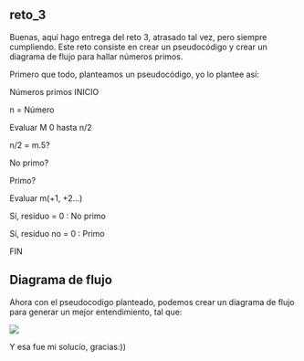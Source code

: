 ## reto_3
Buenas, aquí hago entrega del reto 3, atrasado tal vez, pero siempre cumpliendo.
Este reto consiste en crear un pseudocódigo y crear un diagrama de flujo para hallar números primos.

Primero que todo, planteamos un pseudocódigo, yo lo plantee así:

Números primos
INICIO

   n = Número

   Evaluar M 0 hasta n/2
  
   n/2 = m.5?
    
   No primo?
    
   Primo?
    
  Evaluar m(+1, +2...)
  
Sí, residuo = 0 : No primo

Sí, residuo no = 0 : Primo

FIN

## Diagrama de flujo

Ahora con el pseudocodigo planteado, podemos crear un diagrama de flujo para generar un mejor entendimiento, tal que:

[![](https://mermaid.ink/img/pako:eNp1UM1Kw0AQfpVhTglNY623SFpsEjEgEWwvks1hyW7NYne3bDaIJHkxr76Ym5qLggMDM9_PDDM91ppxjBBcHE_6vW6osXBIb4maoDvPy4s8yZ98H5bLzUuZK2s062phQH19Sm40xKCqiYRd-ShaSyEHxlvGYQUNnXp1tY5BwuI6gMXa5U0YhtW8YHdxJv0zbwXrtHM6uYhX23EWJJNg2IsB0rLQwFs4GyF19Ysu9ABZmf3l_p-aXtY-eN69UL4_g9kPSBQG6C6TVDD3mX4iCdqGS04wciWj5o0gUaPT0c7q_YeqMbKm4wF2Z0YtTwV9NVRidKSnlo_f1RJqDA?type=png)](https://mermaid.live/edit#pako:eNp1UM1Kw0AQfpVhTglNY623SFpsEjEgEWwvks1hyW7NYne3bDaIJHkxr76Ym5qLggMDM9_PDDM91ppxjBBcHE_6vW6osXBIb4maoDvPy4s8yZ98H5bLzUuZK2s062phQH19Sm40xKCqiYRd-ShaSyEHxlvGYQUNnXp1tY5BwuI6gMXa5U0YhtW8YHdxJv0zbwXrtHM6uYhX23EWJJNg2IsB0rLQwFs4GyF19Ysu9ABZmf3l_p-aXtY-eN69UL4_g9kPSBQG6C6TVDD3mX4iCdqGS04wciWj5o0gUaPT0c7q_YeqMbKm4wF2Z0YtTwV9NVRidKSnlo_f1RJqDA)

Y esa fue mi solucío, gracias:))


